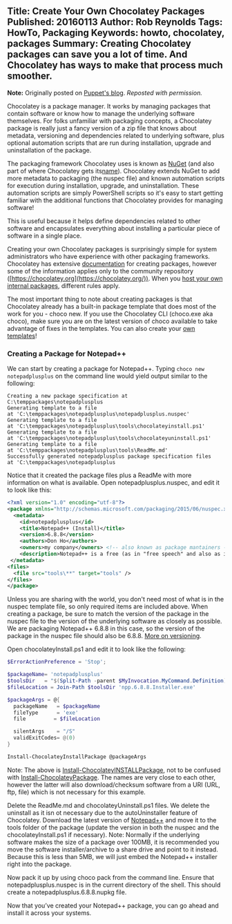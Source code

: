 Title: Create Your Own Chocolatey Packages
Published: 20160113
Author: Rob Reynolds
Tags: HowTo, Packaging
Keywords: howto, chocolatey, packages
Summary: Creating Chocolatey packages can save you a lot of time. And Chocolatey has ways to make that process much smoother.
---
**Note:** Originally posted on [Puppet's blog](https://puppet.com/blog/chocolatey-creating-your-own-chocolatey-packages). *Reposted with permission.*

Chocolatey is a package manager. It works by managing packages that contain software or know how to manage the underlying software themselves. For folks unfamiliar with packaging concepts, a Chocolatey package is really just a fancy version of a zip file that knows about metadata, versioning and dependencies related to underlying software, plus optional automation scripts that are run during installation, upgrade and uninstallation of the package.

The packaging framework Chocolatey uses is known as [NuGet](https://www.nuget.org/) (and also part of where Chocolatey gets its[name](https://chocolatey.org/docs/history)). Chocolatey extends NuGet to add more metadata to packaging (the nuspec file) and known automation scripts for execution during installation, upgrade, and uninstallation. These automation scripts are simply PowerShell scripts so it's easy to start getting familiar with the additional functions that Chocolatey provides for managing software!

This is useful because it helps define dependencies related to other software and encapsulates everything about installing a particular piece of software in a single place.

Creating your own Chocolatey packages is surprisingly simple for system administrators who have experience with other packaging frameworks. Chocolatey has extensive [documentation](https://github.com/chocolatey/choco/wiki/CreatePackages) for creating packages, however some of the information applies only to the community repository ([https://chocolatey.org](https://chocolatey.org/)). When you [host your own internal packages](https://puppetlabs.com/blog/chocolatey-hosting-your-own-server), different rules apply.

The most important thing to note about creating packages is that Chocolatey already has a built-in package template that does most of the work for you - choco new. If you use the Chocolatey CLI (choco.exe aka choco), make sure you are on the latest version of choco available to take advantage of fixes in the templates. You can also create your [own templates](https://github.com/chocolatey/choco/wiki/How-To-Create-Custom-Package-Templates)!

### Creating a Package for Notepad++

We can start by creating a package for Notepad++. Typing `choco new notepadplusplus` on the command line would yield output similar to the following:

~~~
Creating a new package specification at C:\temppackages\notepadplusplus
Generating template to a file
at 'C:\temppackages\notepadplusplus\notepadplusplus.nuspec'
Generating template to a file
at 'C:\temppackages\notepadplusplus\tools\chocolateyinstall.ps1'
Generating template to a file
at 'C:\temppackages\notepadplusplus\tools\chocolateyuninstall.ps1'
Generating template to a file
at 'C:\temppackages\notepadplusplus\tools\ReadMe.md'
Successfully generated notepadplusplus package specification files
at 'C:\temppackages\notepadplusplus
~~~

Notice that it created the package files plus a ReadMe with more information on what is available. Open notepadplusplus.nuspec, and edit it to look like this:

~~~xml
<?xml version="1.0" encoding="utf-8"?>
<package xmlns="http://schemas.microsoft.com/packaging/2015/06/nuspec.xsd">
  <metadata>
    <id>notepadplusplus</id>
    <title>Notepad++ (Install)</title>
    <version>6.8.8</version>
    <authors>Don Ho</authors>
    <owners>my company</owners> <!-- also known as package mantainers -->
    <description>Notepad++ is a free (as in "free speech" and also as in "free beer") source code editor and Notepad replacement that supports several languages.</description>
 </metadata>
<files>
  <file src="tools\**" target="tools" />
</files>
</package>
~~~

Unless you are sharing with the world, you don't need most of what is in the nuspec template file, so only required items are included above. When creating a package, be sure to match the version of the package in the nuspec file to the version of the underlying software as closely as possible. We are packaging Notepad++ 6.8.8 in this case, so the version of the package in the nuspec file should also be 6.8.8. [More on versioning](https://github.com/chocolatey/choco/wiki/CreatePackages#versioning-recommendations).

Open chocolateyInstall.ps1 and edit it to look like the following:

~~~powershell
$ErrorActionPreference = 'Stop';

$packageName= 'notepadplusplus'
$toolsDir   = "$(Split-Path -parent $MyInvocation.MyCommand.Definition)"
$fileLocation = Join-Path $toolsDir 'npp.6.8.8.Installer.exe'

$packageArgs = @{
  packageName   = $packageName
  fileType      = 'exe'
  file         = $fileLocation

  silentArgs    = "/S"
  validExitCodes= @(0)
}

Install-ChocolateyInstallPackage @packageArgs
~~~

Note: The above is [Install-ChocolateyINSTALLPackage](https://github.com/chocolatey/choco/wiki/HelpersInstallChocolateyInstallPackage), not to be confused with [Install-ChocolateyPackage](https://github.com/chocolatey/choco/wiki/HelpersInstallChocolateyPackage). The names are very close to each other, however the latter will also download/checksum software from a URI (URL, ftp, file) which is not necessary for this example.

Delete the ReadMe.md and chocolateyUninstall.ps1 files. We delete the uninstall as it isn ot necessary due to the autoUninstaller feature of Chocolatey. Download the latest version of [Notepad++](https://notepad-plus-plus.org/download/) and move it to the tools folder of the package (update the version in both the nuspec and the chocolateyInstall.ps1 if necessary). Note: Normally if the underlying software makes the size of a package over 100MB, it is recommended you move the software installer/archive to a share drive and point to it instead. Because this is less than 5MB, we will just embed the Notepad++ installer right into the package.

Now pack it up by using choco pack from the command line. Ensure that notepadplusplus.nuspec is in the current directory of the shell. This should create a notepadplusplus.6.8.8.nupkg file.

Now that you’ve created your Notepad++ package, you can go ahead and install it across your systems.